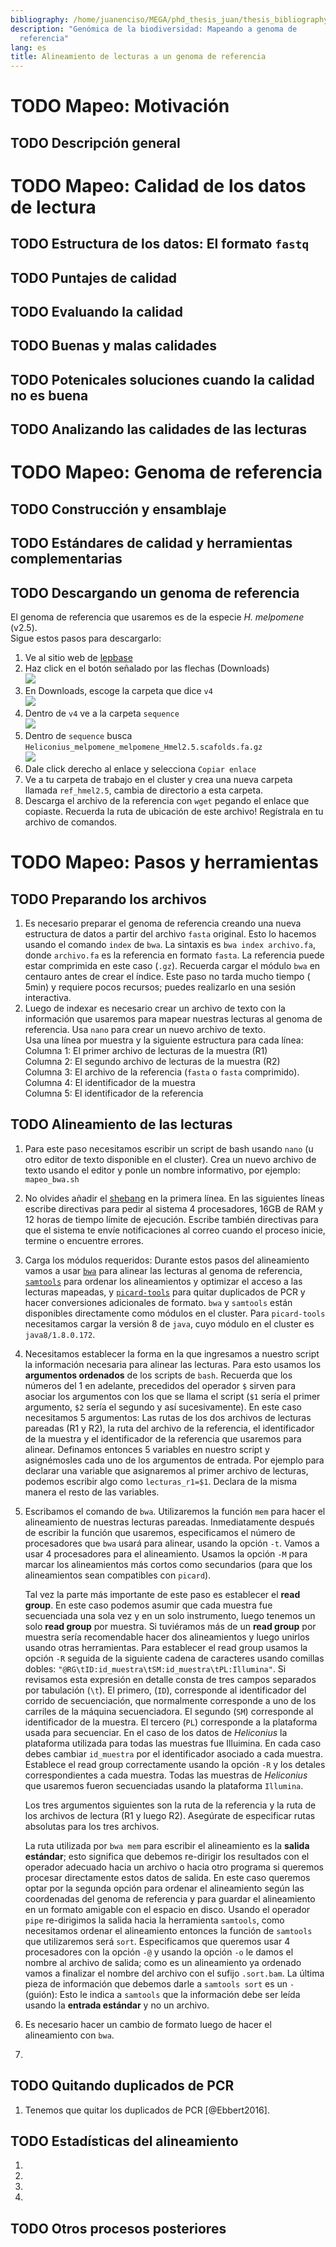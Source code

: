 ```yaml
---
bibliography: /home/juanenciso/MEGA/phd_thesis_juan/thesis_bibliography.bib
description: "Genómica de la biodiversidad: Mapeando a genoma de
  referencia"
lang: es
title: Alineamiento de lecturas a un genoma de referencia
---
```


# <span class="todo TODO">TODO</span> Mapeo: Motivación

## <span class="todo TODO">TODO</span> Descripción general

# <span class="todo TODO">TODO</span> Mapeo: Calidad de los datos de lectura

## <span class="todo TODO">TODO</span> Estructura de los datos: El formato `fastq`

## <span class="todo TODO">TODO</span> Puntajes de calidad

## <span class="todo TODO">TODO</span> Evaluando la calidad

## <span class="todo TODO">TODO</span> Buenas y malas calidades

## <span class="todo TODO">TODO</span> Potenicales soluciones cuando la calidad no es buena

## <span class="todo TODO">TODO</span> Analizando las calidades de las lecturas

# <span class="todo TODO">TODO</span> Mapeo: Genoma de referencia

## <span class="todo TODO">TODO</span> Construcción y ensamblaje

## <span class="todo TODO">TODO</span> Estándares de calidad y herramientas complementarias

## <span class="todo TODO">TODO</span> Descargando un genoma de referencia

El genoma de referencia que usaremos es de la especie *H. melpomene*
(v2.5).  
Sigue estos pasos para descargarlo:  

1.  Ve al sitio web de [lepbase](http://lepbase.org/)
2.  Haz click en el botón señalado por las flechas (Downloads)  
    ![](./Imagenes/Lepbase_S1.png)
3.  En Downloads, escoge la carpeta que dice `v4`  
    ![](./Imagenes/Lepbase_S2.png)
4.  Dentro de `v4` ve a la carpeta `sequence`  
    ![](./Imagenes/Lepbase_S3.png)
5.  Dentro de `sequence` busca
    `Heliconius_melpomene_melpomene_Hmel2.5.scafolds.fa.gz`  
    ![](./Imagenes/Lepbase_S4.png)
6.  Dale click derecho al enlace y selecciona `Copiar enlace`
7.  Ve a tu carpeta de trabajo en el cluster y crea una nueva carpeta
    llamada `ref_hmel2.5`, cambia de directorio a esta carpeta.
8.  Descarga el archivo de la referencia con `wget` pegando el enlace
    que copiaste. Recuerda la ruta de ubicación de este archivo!
    Regístrala en tu archivo de comandos.

# <span class="todo TODO">TODO</span> Mapeo: Pasos y herramientas

## <span class="todo TODO">TODO</span> Preparando los archivos

1.  Es necesario preparar el genoma de referencia creando una nueva
    estructura de datos a partir del archivo `fasta` original. Esto lo
    hacemos usando el comando `index` de `bwa`. La sintaxis es
    `bwa index archivo.fa`, donde `archivo.fa` es la referencia en
    formato `fasta`. La referencia puede estar comprimida en este caso
    (`.gz`). Recuerda cargar el módulo `bwa` en centauro antes de crear
    el índice. Este paso no tarda mucho tiempo ( 5min) y requiere pocos
    recursos; puedes realizarlo en una sesión interactiva.
2.  Luego de indexar es necesario crear un archivo de texto con la
    información que usaremos para mapear nuestras lecturas al genoma de
    referencia. Usa `nano` para crear un nuevo archivo de texto.  
    Usa una línea por muestra y la siguiente estructura para cada
    línea:  
    Columna 1: El primer archivo de lecturas de la muestra (R1)  
    Columna 2: El segundo archivo de lecturas de la muestra (R2)  
    Columna 3: El archivo de la referencia (`fasta` o `fasta`
    comprimido).  
    Columna 4: El identificador de la muestra  
    Columna 5: El identificador de la referencia  

## <span class="todo TODO">TODO</span> Alineamiento de las lecturas

1.  Para este paso necesitamos escribir un script de bash usando `nano`
    (u otro editor de texto disponible en el cluster). Crea un nuevo
    archivo de texto usando el editor y ponle un nombre informativo, por
    ejemplo: `mapeo_bwa.sh`

2.  No olvides añadir el
    [shebang](https://en.wikipedia.org/wiki/Shebang_(Unix)) en la
    primera línea. En las siguientes líneas escribe directivas para
    pedir al sistema 4 procesadores, 16GB de RAM y 12 horas de tiempo
    límite de ejecución. Escribe también directivas para que el sistema
    te envíe notificaciones al correo cuando el proceso inicie, termine
    o encuentre errores.

3.  Carga los módulos requeridos: Durante estos pasos del alineamiento
    vamos a usar [`bwa`](http://bio-bwa.sourceforge.net/bwa.shtml) para
    alinear las lecturas al genoma de referencia,
    [`samtools`](https://www.htslib.org/doc/samtools.html) para ordenar
    los alineamientos y optimizar el acceso a las lecturas mapeadas, y
    [`picard-tools`](https://broadinstitute.github.io/picard/) para
    quitar duplicados de PCR y hacer conversiones adicionales de
    formato. `bwa` y `samtools` están disponibles directamente como
    módulos en el cluster. Para `picard-tools` necesitamos cargar la
    versión 8 de `java`, cuyo módulo en el cluster es `java8/1.8.0.172`.

4.  Necesitamos establecer la forma en la que ingresamos a nuestro
    script la información necesaria para alinear las lecturas. Para esto
    usamos los **argumentos ordenados** de los scripts de `bash`.
    Recuerda que los números del 1 en adelante, precedidos del operador
    `$` sirven para asociar los argumentos con los que se llama el
    script (`$1` sería el primer argumento, `$2` sería el segundo y así
    sucesivamente). En este caso necesitamos 5 argumentos: Las rutas de
    los dos archivos de lecturas pareadas (R1 y R2), la ruta del archivo
    de la referencia, el identificador de la muestra y el identificador
    de la referencia que usaremos para alinear. Definamos entonces 5
    variables en nuestro script y asignémosles cada uno de los
    argumentos de entrada. Por ejemplo para declarar una variable que
    asignaremos al primer archivo de lecturas, podemos escribir algo
    como `lecturas_r1=$1`. Declara de la misma manera el resto de las
    variables.

5.  Escribamos el comando de `bwa`. Utilizaremos la función `mem` para
    hacer el alineamiento de nuestras lecturas pareadas. Inmediatamente
    después de escribir la función que usaremos, especificamos el número
    de procesadores que `bwa` usará para alinear, usando la opción `-t`.
    Vamos a usar 4 procesadores para el alineamiento. Usamos la opción
    `-M` para marcar los alineamientos más cortos como secundarios (para
    que los alineamientos sean compatibles con `picard`).

    Tal vez la parte más importante de este paso es establecer el **read
    group**. En este caso podemos asumir que cada muestra fue
    secuenciada una sola vez y en un solo instrumento, luego tenemos un
    solo **read group** por muestra. Si tuviéramos más de un **read
    group** por muestra sería recomendable hacer dos alineamientos y
    luego unirlos usando otras herramientas. Para establecer el read
    group usamos la opción `-R` seguida de la siguiente cadena de
    caracteres usando comillas dobles:
    `"@RG\tID:id_muestra\tSM:id_muestra\tPL:Illumina"`. Si revisamos
    esta expresión en detalle consta de tres campos separados por
    tabulación (`\t`). El primero, (`ID`), corresponde al identificador
    del corrido de secuenciación, que normalmente corresponde a uno de
    los carriles de la máquina secuenciadora. El segundo (`SM`)
    corresponde al identificador de la muestra. El tercero (`PL`)
    corresponde a la plataforma usada para secuenciar. En el caso de los
    datos de *Heliconius* la plataforma utilizada para todas las
    muestras fue Illuimina. En cada caso debes cambiar `id_muestra` por
    el identificador asociado a cada muestra. Establece el read group
    correctamente usando la opción `-R` y los detales correspondientes a
    cada muestra. Todas las muestras de *Heliconius* que usaremos fueron
    secuenciadas usando la plataforma `Illumina`.

    Los tres argumentos siguientes son la ruta de la referencia y la
    ruta de los archivos de lectura (R1 y luego R2). Asegúrate de
    especificar rutas absolutas para los tres archivos.

    La ruta utilizada por `bwa mem` para escribir el alineamiento es la
    **salida estándar**; esto significa que debemos re-dirigir los
    resultados con el operador adecuado hacia un archivo o hacia otro
    programa si queremos procesar directamente estos datos de salida. En
    este caso queremos optar por la segunda opción para ordenar el
    alineamiento según las coordenadas del genoma de referencia y para
    guardar el alineamiento en un formato amigable con el espacio en
    disco. Usando el operador `pipe` re-dirigimos la salida hacia la
    herramienta `samtools`, como necesitamos ordenar el alineamiento
    entonces la función de `samtools` que utilizaremos será `sort`.
    Especificamos que queremos usar 4 procesadores con la opción `-@` y
    usando la opción `-o` le damos el nombre al archivo de salida; como
    es un alineamiento ya ordenado vamos a finalizar el nombre del
    archivo con el sufijo `.sort.bam`. La última pieza de información
    que debemos darle a `samtools sort` es un `-` (guión): Esto le
    indica a `samtools` que la información debe ser leída usando la
    **entrada estándar** y no un archivo.

6.  Es necesario hacer un cambio de formato luego de hacer el
    alineamiento con `bwa`.

7.  

## <span class="todo TODO">TODO</span> Quitando duplicados de PCR

1.  Tenemos que quitar los duplicados de PCR \[@Ebbert2016\].

## <span class="todo TODO">TODO</span> Estadísticas del alineamiento

1.  
2.  
3.  
4.  

## <span class="todo TODO">TODO</span> Otros procesos posteriores
